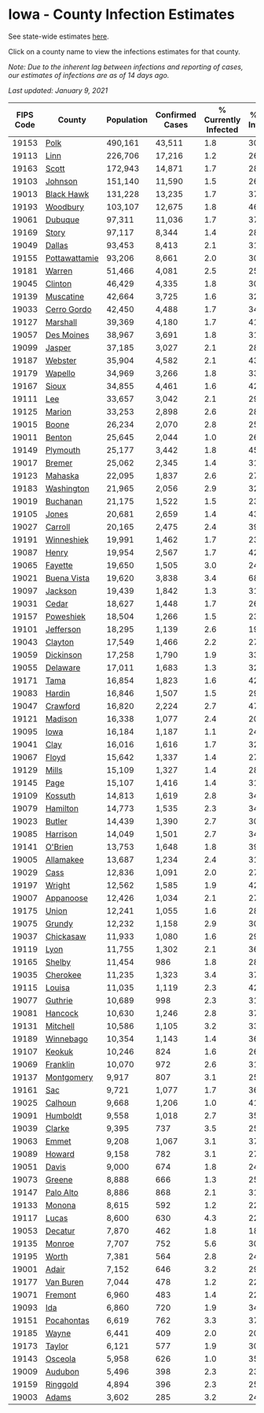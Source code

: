# Iowa - County Infection Estimates

See state-wide estimates [here](/infections/us-ia).

Click on a county name to view the infections estimates for that county.

*Note: Due to the inherent lag between infections and reporting of cases, our estimates of infections are as of 14 days ago.*

*Last updated: January 9, 2021*

|   FIPS Code |                         County |   Population |   Confirmed Cases |   % Currently Infected |   % Total Infected |
|-------------|--------------------------------|--------------|-------------------|------------------------|--------------------|
|       19153 |                   [Polk](polk) |      490,161 |            43,511 |                    1.8 |               30.6 |
|       19113 |                   [Linn](linn) |      226,706 |            17,216 |                    1.2 |               26.3 |
|       19163 |                 [Scott](scott) |      172,943 |            14,871 |                    1.7 |               28.3 |
|       19103 |             [Johnson](johnson) |      151,140 |            11,590 |                    1.5 |               26.7 |
|       19013 |       [Black Hawk](black-hawk) |      131,228 |            13,235 |                    1.7 |               37.1 |
|       19193 |           [Woodbury](woodbury) |      103,107 |            12,675 |                    1.8 |               46.0 |
|       19061 |             [Dubuque](dubuque) |       97,311 |            11,036 |                    1.7 |               37.5 |
|       19169 |                 [Story](story) |       97,117 |             8,344 |                    1.4 |               28.4 |
|       19049 |               [Dallas](dallas) |       93,453 |             8,413 |                    2.1 |               31.6 |
|       19155 | [Pottawattamie](pottawattamie) |       93,206 |             8,661 |                    2.0 |               30.5 |
|       19181 |               [Warren](warren) |       51,466 |             4,081 |                    2.5 |               25.8 |
|       19045 |             [Clinton](clinton) |       46,429 |             4,335 |                    1.8 |               30.6 |
|       19139 |         [Muscatine](muscatine) |       42,664 |             3,725 |                    1.6 |               32.3 |
|       19033 |     [Cerro Gordo](cerro-gordo) |       42,450 |             4,488 |                    1.7 |               34.8 |
|       19127 |           [Marshall](marshall) |       39,369 |             4,180 |                    1.7 |               41.4 |
|       19057 |       [Des Moines](des-moines) |       38,967 |             3,691 |                    1.8 |               31.0 |
|       19099 |               [Jasper](jasper) |       37,185 |             3,027 |                    2.1 |               28.3 |
|       19187 |             [Webster](webster) |       35,904 |             4,582 |                    2.1 |               43.1 |
|       19179 |             [Wapello](wapello) |       34,969 |             3,266 |                    1.8 |               33.0 |
|       19167 |                 [Sioux](sioux) |       34,855 |             4,461 |                    1.6 |               42.5 |
|       19111 |                     [Lee](lee) |       33,657 |             3,042 |                    2.1 |               29.1 |
|       19125 |               [Marion](marion) |       33,253 |             2,898 |                    2.6 |               28.0 |
|       19015 |                 [Boone](boone) |       26,234 |             2,070 |                    2.8 |               25.4 |
|       19011 |               [Benton](benton) |       25,645 |             2,044 |                    1.0 |               26.8 |
|       19149 |           [Plymouth](plymouth) |       25,177 |             3,442 |                    1.8 |               45.6 |
|       19017 |               [Bremer](bremer) |       25,062 |             2,345 |                    1.4 |               31.6 |
|       19123 |             [Mahaska](mahaska) |       22,095 |             1,837 |                    2.6 |               27.1 |
|       19183 |       [Washington](washington) |       21,965 |             2,056 |                    2.9 |               32.1 |
|       19019 |           [Buchanan](buchanan) |       21,175 |             1,522 |                    1.5 |               23.6 |
|       19105 |                 [Jones](jones) |       20,681 |             2,659 |                    1.4 |               43.6 |
|       19027 |             [Carroll](carroll) |       20,165 |             2,475 |                    2.4 |               39.9 |
|       19191 |       [Winneshiek](winneshiek) |       19,991 |             1,462 |                    1.7 |               23.6 |
|       19087 |                 [Henry](henry) |       19,954 |             2,567 |                    1.7 |               42.0 |
|       19065 |             [Fayette](fayette) |       19,650 |             1,505 |                    3.0 |               24.9 |
|       19021 |     [Buena Vista](buena-vista) |       19,620 |             3,838 |                    3.4 |               68.9 |
|       19097 |             [Jackson](jackson) |       19,439 |             1,842 |                    1.3 |               31.0 |
|       19031 |                 [Cedar](cedar) |       18,627 |             1,448 |                    1.7 |               26.0 |
|       19157 |         [Poweshiek](poweshiek) |       18,504 |             1,266 |                    1.5 |               23.6 |
|       19101 |         [Jefferson](jefferson) |       18,295 |             1,139 |                    2.6 |               19.6 |
|       19043 |             [Clayton](clayton) |       17,549 |             1,466 |                    2.2 |               27.4 |
|       19059 |         [Dickinson](dickinson) |       17,258 |             1,790 |                    1.9 |               33.9 |
|       19055 |           [Delaware](delaware) |       17,011 |             1,683 |                    1.3 |               32.4 |
|       19171 |                   [Tama](tama) |       16,854 |             1,823 |                    1.6 |               42.5 |
|       19083 |               [Hardin](hardin) |       16,846 |             1,507 |                    1.5 |               29.4 |
|       19047 |           [Crawford](crawford) |       16,820 |             2,224 |                    2.7 |               47.5 |
|       19121 |             [Madison](madison) |       16,338 |             1,077 |                    2.4 |               20.7 |
|       19095 |                   [Iowa](iowa) |       16,184 |             1,187 |                    1.1 |               24.3 |
|       19041 |                   [Clay](clay) |       16,016 |             1,616 |                    1.7 |               32.8 |
|       19067 |                 [Floyd](floyd) |       15,642 |             1,337 |                    1.4 |               27.9 |
|       19129 |                 [Mills](mills) |       15,109 |             1,327 |                    1.4 |               28.9 |
|       19145 |                   [Page](page) |       15,107 |             1,416 |                    1.4 |               31.0 |
|       19109 |             [Kossuth](kossuth) |       14,813 |             1,619 |                    2.8 |               34.9 |
|       19079 |           [Hamilton](hamilton) |       14,773 |             1,535 |                    2.3 |               34.6 |
|       19023 |               [Butler](butler) |       14,439 |             1,390 |                    2.7 |               30.9 |
|       19085 |           [Harrison](harrison) |       14,049 |             1,501 |                    2.7 |               34.4 |
|       19141 |             [O'Brien](o'brien) |       13,753 |             1,648 |                    1.8 |               39.3 |
|       19005 |         [Allamakee](allamakee) |       13,687 |             1,234 |                    2.4 |               31.9 |
|       19029 |                   [Cass](cass) |       12,836 |             1,091 |                    2.0 |               27.4 |
|       19197 |               [Wright](wright) |       12,562 |             1,585 |                    1.9 |               42.7 |
|       19007 |         [Appanoose](appanoose) |       12,426 |             1,034 |                    2.1 |               27.2 |
|       19175 |                 [Union](union) |       12,241 |             1,055 |                    1.6 |               28.3 |
|       19075 |               [Grundy](grundy) |       12,232 |             1,158 |                    2.9 |               30.9 |
|       19037 |         [Chickasaw](chickasaw) |       11,933 |             1,080 |                    1.6 |               29.6 |
|       19119 |                   [Lyon](lyon) |       11,755 |             1,302 |                    2.1 |               36.1 |
|       19165 |               [Shelby](shelby) |       11,454 |               986 |                    1.8 |               28.7 |
|       19035 |           [Cherokee](cherokee) |       11,235 |             1,323 |                    3.4 |               37.7 |
|       19115 |               [Louisa](louisa) |       11,035 |             1,119 |                    2.3 |               42.7 |
|       19077 |             [Guthrie](guthrie) |       10,689 |               998 |                    2.3 |               31.1 |
|       19081 |             [Hancock](hancock) |       10,630 |             1,246 |                    2.8 |               37.8 |
|       19131 |           [Mitchell](mitchell) |       10,586 |             1,105 |                    3.2 |               33.8 |
|       19189 |         [Winnebago](winnebago) |       10,354 |             1,143 |                    1.4 |               36.0 |
|       19107 |               [Keokuk](keokuk) |       10,246 |               824 |                    1.6 |               26.5 |
|       19069 |           [Franklin](franklin) |       10,070 |               972 |                    2.6 |               31.3 |
|       19137 |       [Montgomery](montgomery) |        9,917 |               807 |                    3.1 |               25.8 |
|       19161 |                     [Sac](sac) |        9,721 |             1,077 |                    1.7 |               36.2 |
|       19025 |             [Calhoun](calhoun) |        9,668 |             1,206 |                    1.0 |               41.9 |
|       19091 |           [Humboldt](humboldt) |        9,558 |             1,018 |                    2.7 |               35.4 |
|       19039 |               [Clarke](clarke) |        9,395 |               737 |                    3.5 |               25.6 |
|       19063 |                 [Emmet](emmet) |        9,208 |             1,067 |                    3.1 |               37.1 |
|       19089 |               [Howard](howard) |        9,158 |               782 |                    3.1 |               27.7 |
|       19051 |                 [Davis](davis) |        9,000 |               674 |                    1.8 |               24.5 |
|       19073 |               [Greene](greene) |        8,888 |               666 |                    1.3 |               25.0 |
|       19147 |         [Palo Alto](palo-alto) |        8,886 |               868 |                    2.1 |               31.2 |
|       19133 |               [Monona](monona) |        8,615 |               592 |                    1.2 |               22.1 |
|       19117 |                 [Lucas](lucas) |        8,600 |               630 |                    4.3 |               22.8 |
|       19053 |             [Decatur](decatur) |        7,870 |               462 |                    1.8 |               18.6 |
|       19135 |               [Monroe](monroe) |        7,707 |               752 |                    5.6 |               30.7 |
|       19195 |                 [Worth](worth) |        7,381 |               564 |                    2.8 |               24.3 |
|       19001 |                 [Adair](adair) |        7,152 |               646 |                    3.2 |               29.0 |
|       19177 |         [Van Buren](van-buren) |        7,044 |               478 |                    1.2 |               22.5 |
|       19071 |             [Fremont](fremont) |        6,960 |               483 |                    1.4 |               22.4 |
|       19093 |                     [Ida](ida) |        6,860 |               720 |                    1.9 |               34.2 |
|       19151 |       [Pocahontas](pocahontas) |        6,619 |               762 |                    3.3 |               37.8 |
|       19185 |                 [Wayne](wayne) |        6,441 |               409 |                    2.0 |               20.4 |
|       19173 |               [Taylor](taylor) |        6,121 |               577 |                    1.9 |               30.9 |
|       19143 |             [Osceola](osceola) |        5,958 |               626 |                    1.0 |               35.7 |
|       19009 |             [Audubon](audubon) |        5,496 |               398 |                    2.3 |               23.8 |
|       19159 |           [Ringgold](ringgold) |        4,894 |               396 |                    2.3 |               25.2 |
|       19003 |                 [Adams](adams) |        3,602 |               285 |                    3.2 |               24.9 |